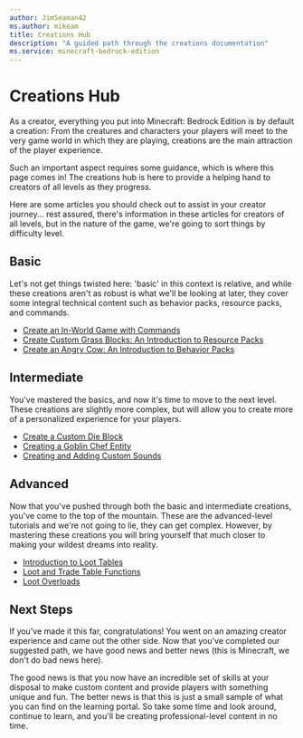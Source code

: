 ```yaml
---
author: JimSeaman42
ms.author: mikeam
title: Creations Hub
description: "A guided path through the creations documentation"
ms.service: minecraft-bedrock-edition
---
```


# Creations Hub

As a creator, everything you put into Minecraft: Bedrock Edition is by default a creation: From the creatures and characters your players will meet to the very game world in which they are playing, creations are the main attraction of the player experience.

Such an important aspect requires some guidance, which is where this page comes in! The creations hub is here to provide a helping hand to creators of all levels as they progress.

Here are some articles you should check out to assist in your creator journey... rest assured, there's information in these articles for creators of all levels, but in the nature of the game, we're going to sort things by difficulty level.

## Basic

Let's not get things twisted here: 'basic' in this context is relative, and while these creations aren't as robust is what we'll be looking at later, they cover some integral technical content such as behavior packs, resource packs, and commands.

- [Create an In-World Game with Commands](CreateAnInWorldGame.md)
- [Create Custom Grass Blocks: An Introduction to Resource Packs](ResourcePack.md)
- [Create an Angry Cow: An Introduction to Behavior Packs](BehaviorPack.md)

## Intermediate

You've mastered the basics, and now it's time to move to the next level. These creations are slightly more complex, but will allow you to create more of a personalized experience for your players.

- [Create a Custom Die Block](AddCustomDieBlock.md)
- [Creating a Goblin Chef Entity](MakerSeriesMakingTheGoblinChef.md)
- [Creating and Adding Custom Sounds](AddCustomSounds.md)

## Advanced

Now that you've pushed through both the basic and intermediate creations, you've come to the top of the mountain. These are the advanced-level tutorials and we're not going to lie, they can get complex. However, by mastering these creations you will bring yourself that much closer to making your wildest dreams into reality.

- [Introduction to Loot Tables](IntroductionToLootTables.md)
- [Loot and Trade Table Functions](LootAndTradeTableFunctions.md)
- [Loot Overloads](LootOverloads.md)

## Next Steps

If you've made it this far, congratulations! You went on an amazing creator experience and came out the other side. Now that you've completed our suggested path, we have good news and better news (this is Minecraft, we don't do bad news here).

The good news is that you now have an incredible set of skills at your disposal to make custom content and provide players with something unique and fun. The better news is that this is just a small sample of what you can find on the learning portal. So take some time and look around, continue to learn, and you'll be creating professional-level content in no time.

